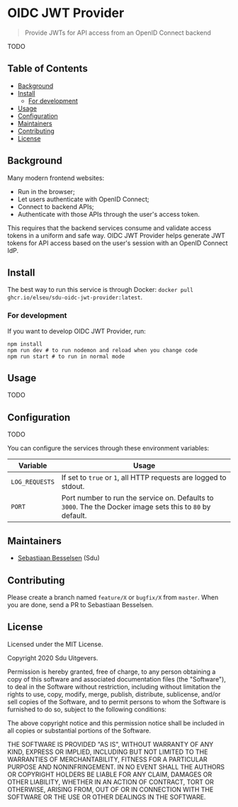 # OIDC JWT Provider

> Provide JWTs for API access from an OpenID Connect backend

TODO

## Table of Contents <!-- omit in toc -->

- [Background](#background)
- [Install](#install)
  - [For development](#for-development)
- [Usage](#usage)
- [Configuration](#configuration)
- [Maintainers](#maintainers)
- [Contributing](#contributing)
- [License](#license)

## Background

Many modern frontend websites:

-   Run in the browser;
-   Let users authenticate with OpenID Connect;
-   Connect to backend APIs;
-   Authenticate with those APIs through the user's access token.

This requires that the backend services consume and validate access tokens in a uniform and safe way. OIDC JWT Provider helps generate JWT tokens for API access based on the user's session with an OpenID Connect IdP.

## Install

The best way to run this service is through Docker: `docker pull ghcr.io/elseu/sdu-oidc-jwt-provider:latest`.

### For development

If you want to develop OIDC JWT Provider, run:

```
npm install
npm run dev # to run nodemon and reload when you change code
npm run start # to run in normal mode
```

## Usage

TODO

## Configuration

TODO

You can configure the services through these environment variables:

| Variable       | Usage                                                                                                     |
| -------------- | --------------------------------------------------------------------------------------------------------- |
| `LOG_REQUESTS` | If set to `true` or `1`, all HTTP requests are logged to stdout.                                          |
| `PORT`         | Port number to run the service on. Defaults to `3000`. The the Docker image sets this to `80` by default. | ` |

## Maintainers

-   [Sebastiaan Besselsen](https://github.com/sbesselsen) (Sdu)

## Contributing

Please create a branch named `feature/X` or `bugfix/X` from `master`. When you are done, send a PR to Sebastiaan Besselsen.

## License

Licensed under the MIT License.

Copyright 2020 Sdu Uitgevers.

Permission is hereby granted, free of charge, to any person obtaining a copy of this software and associated documentation files (the "Software"), to deal in the Software without restriction, including without limitation the rights to use, copy, modify, merge, publish, distribute, sublicense, and/or sell copies of the Software, and to permit persons to whom the Software is furnished to do so, subject to the following conditions:

The above copyright notice and this permission notice shall be included in all copies or substantial portions of the Software.

THE SOFTWARE IS PROVIDED "AS IS", WITHOUT WARRANTY OF ANY KIND, EXPRESS OR IMPLIED, INCLUDING BUT NOT LIMITED TO THE WARRANTIES OF MERCHANTABILITY, FITNESS FOR A PARTICULAR PURPOSE AND NONINFRINGEMENT. IN NO EVENT SHALL THE AUTHORS OR COPYRIGHT HOLDERS BE LIABLE FOR ANY CLAIM, DAMAGES OR OTHER LIABILITY, WHETHER IN AN ACTION OF CONTRACT, TORT OR OTHERWISE, ARISING FROM, OUT OF OR IN CONNECTION WITH THE SOFTWARE OR THE USE OR OTHER DEALINGS IN THE SOFTWARE.
